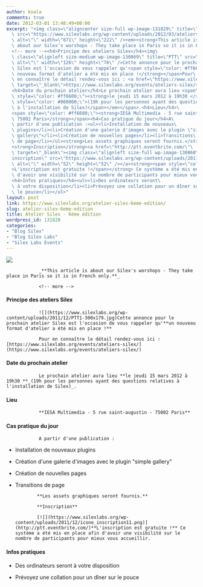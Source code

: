```yaml
---
author: koala
comments: true
date: 2012-03-01 13:48:49+00:00
excerpt: "<img class=\"aligncenter size-full wp-image-131829\" title=\"ateliers_15-03-2012\"\
  \ src=\"https://www.silexlabs.org/wp-content/uploads/2012/03/ateliers_15-03-20121.png\"\
  \ alt=\"\" width=\"671\" height=\"222\" /><em><strong>This article is\
  \ about our Silex's worshops - They take place in Paris so it is in French only.</strong></em>\
  <!-- more --><h4>Principe des ateliers Silex</h4><img\
  \ class=\"alignleft size-medium wp-image-130869\" title=\"PTT\" src=\"https://www.silexlabs.org/wp-content/uploads/2011/12/PTT1-300x179.jpg\"\
  \ alt=\"\" width=\"126\" height=\"76\" />Cette annonce pour le prochain atelier\
  \ Silex est l'occasion de vous rappeler qu'<span style=\"color: #ff6600;\"><strong>un\
  \ nouveau format d'atelier a été mis en place !</strong></span>Pour\
  \ en connaître le détail rendez-vous ici : <a href=\"https://www.silexlabs.org/events/ateliers-silex/\"\
  \ target=\"_blank\">https://www.silexlabs.org/events/ateliers-silex/</a>\
  <h4>Date du prochain atelier</h4>Le prochain atelier aura lieu <span\
  \ style=\"color: #ff6600;\"><strong>le jeudi 15 mars 2012 à 19h30 </strong><em><span\
  \ style=\"color: #000000;\">(19h pour les personnes ayant des questions relatives\
  \ à l'installation de Silex)</span></em></span>.<h4>Lieu</h4>\
  <span style=\"color: #ff6600;\"><strong>IESA Multimedia - 5 rue saint-augustin -\
  \ 75002 Paris</strong></span><h4>Cas pratique du jour</h4>A\
  \ partir d'une publication :<ul><li>Installation de nouveaux\
  \ plugins</li><li>Création d'une galerie d'images avec le plugin \"simple\
  \ gallery\"</li><li>Création de nouvelles pages</li><li>Transitions\
  \ de page</li></ul><strong>Les assets graphiques seront fournis.</strong>\
  <strong>Inscription</strong><a href=\"http://ptt.eventbrite.com/\"\
  \ target=\"_blank\"><img class=\"alignleft size-full wp-image-130868\" title=\"\
  inscription\" src=\"https://www.silexlabs.org/wp-content/uploads/2011/12/icone_inscription11.png\"\
  \ alt=\"\" width=\"52\" height=\"52\" /></a><strong><span style=\"color: #ff6600;\"\
  >L'inscription est gratuite !</span></strong> Ce système a été mis en place afin\
  \ d'avoir une visibilité sur le nombre de participants pour mieux vous accueillir.\
  <h4>Infos pratiques</h4><ul><li>Des ordinateurs seront\
  \ à votre disposition</li><li>Prévoyez une collation pour un dîner sur\
  \ le pouce</li></ul>"
layout: post
link: https://www.silexlabs.org/atelier-silex-6eme-edition/
slug: atelier-silex-6eme-edition
title: Atelier Silex - 6ème édition
wordpress_id: 131828
categories:
- "Blog Silex"
- "Blog Silex Labs"
- "Silex Labs Events"
---
```


![](https://www.silexlabs.org/wp-content/uploads/2012/03/ateliers_15-03-20121.png)

				_**This article is about our Silex's worshops - They take place in Paris so it is in French only.**_

				<!-- more -->


#### Principe des ateliers Silex


				![](https://www.silexlabs.org/wp-content/uploads/2011/12/PTT1-300x179.jpg)Cette annonce pour le prochain atelier Silex est l'occasion de vous rappeler qu'**un nouveau format d'atelier a été mis en place !**

				Pour en connaître le détail rendez-vous ici : [https://www.silexlabs.org/events/ateliers-silex/](https://www.silexlabs.org/events/ateliers-silex/)


#### Date du prochain atelier


				Le prochain atelier aura lieu **le jeudi 15 mars 2012 à 19h30 **_(19h pour les personnes ayant des questions relatives à l'installation de Silex)_.


#### Lieu


				**IESA Multimedia - 5 rue saint-augustin - 75002 Paris**


#### Cas pratique du jour


				A partir d'une publication :




  * Installation de nouveaux plugins


  * Création d'une galerie d'images avec le plugin "simple gallery"


  * Création de nouvelles pages


  * Transitions de page


				**Les assets graphiques seront fournis.**

				**Inscription**

				[![](https://www.silexlabs.org/wp-content/uploads/2011/12/icone_inscription11.png)](http://ptt.eventbrite.com/)**L'inscription est gratuite !** Ce système a été mis en place afin d'avoir une visibilité sur le nombre de participants pour mieux vous accueillir.


#### Infos pratiques






  * Des ordinateurs seront à votre disposition


  * Prévoyez une collation pour un dîner sur le pouce


